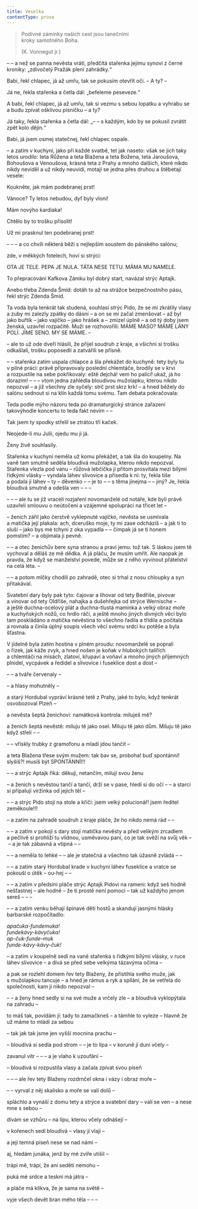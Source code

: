```yaml
---
title: Veselka
contentType: prose
---
```


<section>

> Podivné záminky našich cest jsou tanečními  
> kroky samotného Boha.
> 
> (K. Vonnegut jr.)  
  
– – a než se panna nevěsta vrátí, předčítá stařenka jejímu synovi z černé kroniky: „zdivočelý Pražák plení zahrádky.“

Babi, řekl chlapec, já až umřu, tak se pokusím otevřít oči. – A ty? –

Já ne, řekla stařenka a četla dál: „befeleme peseveze.“

A babi, řekl chlapec, já až umřu, tak si vezmu s sebou lopatku a vyhrabu se a budu zpívat ošklivou písničku – a ty?

Já taky, řekla stařenka a četla dál: „– – s každým, kdo by se pokusil zvrátit zpět kolo dějin.“

Babi, já jsem osmej statečnej, řekl chlapec ospale.

– a zatím v kuchyni, jako při každé svatbě, tet jak naseto: však se jich taky letos urodilo: teta Růžena a teta Blažena a teta Božena, teta Jaroušova, Bohoušova a Venoušova, krásná teta z Prahy a mnoho dalších, které nikdo nikdy neviděl a už nikdy neuvidí, motají se jedna přes druhou a štěbetají vesele:

Koukněte, jak mám podebranej prst!

Vánoce? Ty letos nebudou, dyť byly vloni!

Mám novýho kardiaka!

Chtělo by to trošku přisolit!

Už mi prasknul ten podebranej prst!

– – – a co chvíli některá běží s nejlepším soustem do pánského salónu;

zde, v měkkých fotelech, hoví si strýci:

OTA JE TELE. PEPA JE NULA. TÁTA NESE TETU. MÁMA MU NAMELE.

To přepracování Kafkova Zámku byl dobrý start, navázal strýc Aptajk.

Anebo třeba Zdenda Šmíd: dotáh to až na strážce bezpečnostního pásu, řekl strýc Zdenda Šmíd.

Ta voda byla tenkrát tak studená, souhlasí strýc Pido, že se mi zkrátily vlasy a zuby mi zalezly zpátky do dásní – a on se mi začal zmenšovat – až byl jako buřtík – jako vajíčko – jako hrášek a – zmizel úplně – a od tý doby jsem ženská, uzavřel rozpačitě. Muži se rozhovořili: MÁME MASO? MÁME LÁNY POLÍ. JÍME SENO. MY SE MÁME. –

– ale to už ode dveří hlásili, že přijel soudruh z kraje, a všichni si trošku odkašlali, trošku poposedli a zatvářili se přísně.

– – stařenka zatím uspala chlapce a šla překážet do kuchyně: tety byly tu v pilné práci: právě připravovaly poslední chlemtáče, brodily se v krvi a rozpustile na sebe pokřikovaly: eště dejchá! vem ho palicí! ukaž, já ho dorazim! – – – vtom jedna zahlédla bloudivou mužolapku, kterou nikdo nepozval – a již všechny zle syčely: strč prst skrz krk! – a hned běžely do salónu sednout si na klín každá tomu svému. Tam debata pokračovala:

Teda podle mýho názoru teda po dramaturgický stránce zařazení takovýhodle koncertu to teda fakt nevim – –

Tak jsem ty spodky střelil se ztrátou tří kaček.

Neojede-li mu Julii, ojedu mu ji já.

Ženy živě souhlasily.

Stařenka v kuchyni neměla už komu překážet, a tak šla do koupelny. Na vaně tam smutně seděla bloudivá mužolapka, kterou nikdo nepozval. Stařenka vlezla pod vanu – růžová lebčička jí přitom prosvítala mezi bílými řídkými vlásky – vyndala láhev slivovice a přisedla k ní: ty, řekla tiše a podala jí láhev – ty – děvenko – – je to – – s těma jinejma – – jiný? Je, řekla bloudivá smutně a odešla ven – – –

– – – ale tu se již vraceli rozjaření novomanželé od notáře, kde byli právě uzavřeli smlouvu o neútočení a vzájemné spolupráci na třicet let –

– ženich zářil jako čerstvě vyklepnuté vajíčko, nevěsta se usmívala a matička její plakala: ach, dceruško moje, ty mi zase odcházíš – a jak ti to sluší – jako bys mé tchyni z oka vypadla – – čímpak já se ti honem pomstím? – a objímala ji pevně.

– – a otec ženichův bere syna stranou a praví jemu: tož tak. S láskou jsem tě vychoval a děláš ze mě dědka. A já pláču, že musím umřít. Ale naopak je pravda, že když se manželství povede, může se z něho vyvinout přátelství na celá léta. –

– – a potom mlčky chodili po zahradě, otec si trhal z nosu chloupky a syn přitakával.

Svatební dary byly pak tyto: čajovar a lihovar od tety Bedřiše, pivovar a vínovar od tety Oldřiše, nahajka a dušehřejka od strýce Wernische – a ještě duchna-ocelový plát a duchna-tlustá maminka a velký obraz moře a kuchyňských nožů, co hrdlo ráčí, a ještě mnoho jiných divných věcí bylo tam poskládáno a matička nevěstina to všechno řadila a třídila a počítala a rovnala a činila úplný soupis všech věcí svému srdci ku potěše a byla šťastna.

V jídelně byla zatím hostina v plném proudu: novomanželé se poprali o řízek, jak káže zvyk, a hned nošen je koňak v hlubokých talířích a chlemtáči na mísách, zlatoví, křupaví a voňaví a mnoho jiných příjemných plnidel, vycpávek a ředidel a slivovice i fuseklice dost a dost –

– – a tváře červenaly –

– a hlasy mohutněly –

a starý Hordubal vypráví krásné tetě z Prahy, jaké to bylo, když tenkrát osvobozoval Plzeň –

a nevěsta šeptá ženichovi: namátková kontrola: miluješ mě?

a ženich šeptá nevěstě: miluju tě jako osel. Miluju tě jako dům. Miluju tě jako když střelí – –

– – vřískly trubky z gramofonu a mladí jdou tančit –

a teta Blažena třese svým mužem: tak bav se, proboha! buď spontánní! slyšíš?! musíš být SPONTÁNNÍ!!!

– – a strýc Aptajk říká: děkuji, netančím, miluji svou ženu

– a ženich s nevěstou tančí a tančí, drží se v pase, hledí si do očí – – a starci si připalují viržinka od jejich těl –

– – a strýc Pido stojí na stole a křičí: jsem velký polucionář! jsem ředitel zeměkoule!!!

</section>

<section>

– a zatím na zahradě soudruh z kraje pláče, že ho nikdo nemá rád – –

– – a zatím v pokoji s dary stojí matička nevěsty a před velikým zrcadlem a pečlivě si prohlíží tu vlídnou, usměvavou paní, co je tak svěží na svůj věk – – a je tak zábavná a vtipná – –

– – a neměla to lehké – – ale je statečná a všechno tak úžasně zvládá – –

– – a zatím starý Hordubal krade v kuchyni láhev fuseklice a vratce se pokouší o útěk – ou-hej – –

– – a zatím v předsíni pláče strýc Aptajk Pidovi na rameni: když seš hodně nešťastnej – ale hodně – že ti prostě není pomoci – tak už každýho jenom sereš – – –

– – a zatím venku běhají špinavé děti hostů a skandují jasnými hlásky barbarské rozpočítadlo:

</section>

<section>

_apačuka-fundemuka!  
fundekávy-kávyčuka!  
ap-čuk-funde-muk  
funde-kávy-kávy-čuk!_

</section>

<section>

– a zatím v koupelně sedí na vaně stařenka s řídkými bílými vlásky, v ruce láhev slivovice – a dívá se před sebe velkýma tázavýma očima –

</section>

<section>

a pak se rozlehl domem řev tety Blaženy, že přistihla svého muže, jak s mužolapkou tancuje – a hned je rámus a ryk a spílání, že se vetřela do společnosti, kam ji nikdo nepozval –

– – a ženy hned sedly si na své muže a vrčely zle – a bloudivá vyklopýtala na zahradu –

to máš tak, povídám jí: tady to zamačkneš – a támhle to vyleze – hlavně že už máme to mládí za sebou

– tak jak tak jsme jen vyšší mocnina prachu –

– bloudivá si sedla pod strom – – je to lípa – v koruně jí duní včely –

zavanul vítr – – – a je vlaho k uzoufání –

– bloudivá si rozpustila vlasy a začala zpívat svou píseň

– – – ale řev tety Blaženy rozdrnčel okna i vázy i obraz moře –

– – vyrval z něj skalisko a moře se valí dolů –

spláchlo a vynáší z domu tety a strýce a svatební dary – valí se ven – a nese mne s sebou –

dívám se vzhůru – na lípu, kterou včely odnášejí –

v kořenech sedí bloudivá – vlasy jí vlají –

a její temná píseň nese se nad námi –

aj, hledám junáka, jenž by mé zvíře utišil –

trápí mě, trápí, že ani seděti nemohu –

puká mé srdce a teskní má játra –

a pláče má klikva, že je sama na světě –

vyje všech devět bran mého těla – – –

</section>
